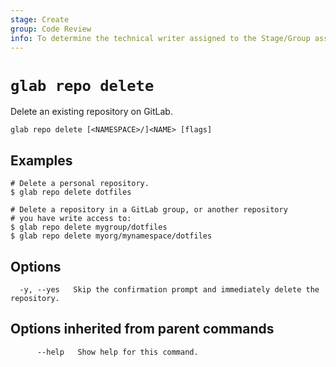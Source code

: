 ```yaml
---
stage: Create
group: Code Review
info: To determine the technical writer assigned to the Stage/Group associated with this page, see https://about.gitlab.com/handbook/product/ux/technical-writing/#assignments
---
```


<!--
This documentation is auto generated by a script.
Please do not edit this file directly. Run `make gen-docs` instead.
-->

# `glab repo delete`

Delete an existing repository on GitLab.

```plaintext
glab repo delete [<NAMESPACE>/]<NAME> [flags]
```

## Examples

```console
# Delete a personal repository.
$ glab repo delete dotfiles

# Delete a repository in a GitLab group, or another repository
# you have write access to:
$ glab repo delete mygroup/dotfiles
$ glab repo delete myorg/mynamespace/dotfiles

```

## Options

```plaintext
  -y, --yes   Skip the confirmation prompt and immediately delete the repository.
```

## Options inherited from parent commands

```plaintext
      --help   Show help for this command.
```

